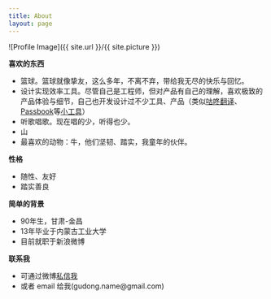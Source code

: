 ```yaml
---
title: About
layout: page
---
```

![Profile Image]({{ site.url }}/{{ site.picture }})

<b>喜欢的东西</b><br>
<ul>
    <li>篮球。篮球就像挚友，这么多年，不离不弃，带给我无尽的快乐与回忆。</li>
    <li>设计实现效率工具。尽管自己是工程师，但对产品有自己的理解，喜欢极致的产品体验与细节，自己也开发设计过不少工具、产品（类似<a href="https://github.com/maoruibin/TranslateApp" target="_blank">咕咚翻译</a>、<a href="http://gudong.name/product/2018/07/25/about_passbook.html" target="_blank">Passbook</a>等<a href="/portfolio" target="_blank">小工具</a>）</li>
    <li>听歌唱歌。现在唱的少，听得也少。</li>
    <li>山</li>
    <li>最喜欢的动物：牛，他们坚韧、踏实，我童年的伙伴。</li>
</ul>

<b>性格</b><br>
<ul>
    <li>随性、友好</li>
    <li>踏实善良</li>
</ul>

<b>简单的背景</b><br>
<ul>
    <li>90年生，甘肃-金昌</li>
    <li>13年毕业于内蒙古工业大学</li>
    <li>目前就职于新浪微博</li>    
</ul>

<b>联系我</b>
<ul>
    <li>可通过微博<a href="https://weibo.com/1874136301" target="_blank">私信我</a></li>
    <li>或者 email 给我(gudong.name@gmail.com)</li>
</ul>

<br>



